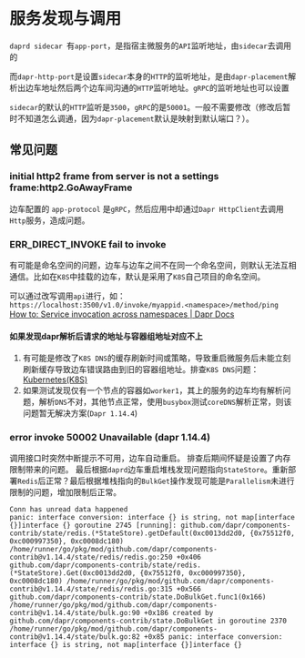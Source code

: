 # 服务发现与调用

`daprd sidecar `有`app-port`，是指宿主微服务的`API`监听地址，由`sidecar`去调用的

而`dapr-http-port`是设置`sidecar`本身的`HTTP`的监听地址，是由`dapr-placement`解析出边车地址然后两个边车间沟通的`HTTP`监听地址。`gRPC`的监听地址也可以设置

`sidecar`的默认的`HTTP`监听是`3500`，`gRPC`的是`50001`。一般不需要修改（修改后暂时不知道怎么调通，因为`dapr-placement`默认是映射到默认端口？）。

## 常见问题

### initial http2 frame from server is not a settings frame:http2.GoAwayFrame

边车配置的 `app-protocol` 是`gRPC`，然后应用中却通过`Dapr HttpClient`去调用`Http`服务，造成问题。

### ERR_DIRECT_INVOKE fail to invoke

有可能是命名空间的问题，边车与边车之间不在同一个命名空间，则默认无法互相通信。比如在`K8S`中挂载的边车，默认是采用了`K8S`自己项目的命名空间。

可以通过改写调用`api`进行，如：`https://localhost:3500/v1.0/invoke/myappid.<namespace>/method/ping`
[How to: Service invocation across namespaces | Dapr Docs](https://docs.dapr.io/developing-applications/building-blocks/service-invocation/service-invocation-namespaces/)

#### 如果发现dapr解析后请求的地址与容器组地址对应不上

1. 有可能是修改了`K8S DNS`的缓存刷新时间或策略，导致重启微服务后未能立刻刷新缓存导致边车错误路由到旧的容器组地址。排查`K8S DNS`问题：[Kubernetes(K8S)](Kubernetes(K8S).md#DNS)
2. 如果测试发现仅有一个节点的容器如`worker1`，其上的服务的边车均有解析问题，解析`DNS`不对，其他节点正常，使用`busybox`测试`coreDNS`解析正常，则该问题暂无解决方案(`Dapr 1.14.4`)

### error invoke  50002 Unavailable  (dapr 1.14.4)

调用接口时突然中断提示不可用，边车自动重启。
排查后期间怀疑是设置了内存限制带来的问题。
最后根据`daprd`边车重启堆栈发现问题指向`StateStore`。重新部署`Redis`后正常？最后根据堆栈指向的`BulkGet`操作发现可能是`Parallelism`未进行限制的问题，增加限制后正常。

```log
Conn has unread data happened
panic: interface conversion: interface {} is string, not map[interface {}]interface {} goroutine 2745 [running]: github.com/dapr/components-contrib/state/redis.(*StateStore).getDefault(0xc0013dd2d0, {0x75512f0, 0xc000997350}, 0xc0008dc180) /home/runner/go/pkg/mod/github.com/dapr/components-contrib@v1.14.4/state/redis/redis.go:250 +0x406 github.com/dapr/components-contrib/state/redis.(*StateStore).Get(0xc0013dd2d0, {0x75512f0, 0xc000997350}, 0xc0008dc180) /home/runner/go/pkg/mod/github.com/dapr/components-contrib@v1.14.4/state/redis/redis.go:315 +0x566 github.com/dapr/components-contrib/state.DoBulkGet.func1(0x166) /home/runner/go/pkg/mod/github.com/dapr/components-contrib@v1.14.4/state/bulk.go:90 +0x186 created by github.com/dapr/components-contrib/state.DoBulkGet in goroutine 2370 /home/runner/go/pkg/mod/github.com/dapr/components-contrib@v1.14.4/state/bulk.go:82 +0x85 panic: interface conversion: interface {} is string, not map[interface {}]interface {}
```